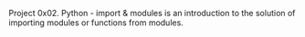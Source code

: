 Project 0x02. Python - import & modules is an introduction to the solution of importing modules or functions from modules.
